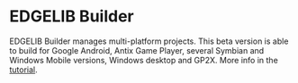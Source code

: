 # EDGELIB Builder

EDGELIB Builder manages multi-platform projects. This beta version is able to build for Google Android, Antix Game Player, several Symbian and Windows Mobile versions, Windows desktop and GP2X. More info in the [tutorial](../../documentation/tutorials/tutorials_edgeide.md).

